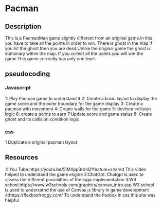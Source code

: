# Pacman
<h2>Description</h2>
This is a PacmanMan game slightly different from an original game.In this you have to take all the points in order to win.
There is ghost in the map if you hit the ghost then you are dead.Unlike the original game the ghost is stationary within the map.
If you collect all the points you will win the game.This game currently has only one level.


<h2>pseudocoding</h2>
<h3>Javascript</h3>
1: Play Pacman game to understand it
2: Create a basic layout to display the game score and the outer boundary for the game display
3: Create a pacman with movement
4: Create walls for the game
5: devleop collision logic 
6: create a points to earn
7:Update score and game status
8: Create ghost and its collision condition logic

<h3>css</h3>
1 Duplicate a original pacman layout

<h2>Resources</h2>
1: You Tube:https://youtu.be/5IMXpp3rohQ?feature=shared This video helped to understand the game engine 
2:ChatGpt: Chatgpt is used to assess the different possibilties of the logic implementation
3:W3 school:https://www.w3schools.com/graphics/canvas_intro.asp W3 school is used to undersatnd the use of Canvas js library in game development
4:https://flexboxfroggy.com/ To understand the flexbox in css this site was helpful
